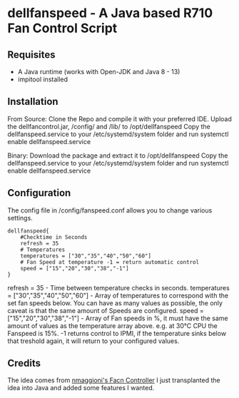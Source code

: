 # dellfanspeed - A Java based R710 Fan Control Script

## Requisites

- A Java runtime (works with Open-JDK and Java 8 - 13)
- impitool installed

## Installation

From Source:
Clone the Repo and compile it with your preferred IDE.
Upload the dellfancontrol.jar, /config/ and /lib/ to /opt/dellfanspeed
Copy the dellfanspeed.service to your /etc/systemd/system folder and run systemctl enable dellfanspeed.service

Binary:
Download the package and extract it to /opt/dellfanspeed
Copy the dellfanspeed.service to your /etc/systemd/system folder and run systemctl enable dellfanspeed.service

## Configuration

The config file in /config/fanspeed.conf allows you to change various settings.

```text
dellfanspeed{
    #Checktime in Seconds
    refresh = 35
    # Temperatures
	temperatures = ["30","35","40","50","60"]
	# Fan Speed at temperature -1 = return automatic control
	speed = ["15","20","30","38","-1"]
}
```

refresh = 35 - Time between temperature checks in seconds.
temperatures = ["30","35","40","50","60"] - Array of temperatures to correspond with the set fan speeds below. You can have as many values as possible, the only caveat is that the same amount of Speeds are configured.
speed = ["15","20","30","38","-1"] - Array of Fan speeds in %, it must have the same amount of values as the temperature array above. e.g. at 30°C CPU the Fanspeed is 15%. -1 returns control to IPMI, if the temperature sinks below that treshold again, it will return to your configured values.

## Credits

The idea comes from [nmaggioni's Facn Controller](https://github.com/nmaggioni/r710-fan-controller) I just transplanted the idea into Java and added some features I wanted.